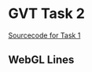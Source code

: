 # GVT Task 2
[Sourcecode for Task 1](https://raw.githubusercontent.com/hendrikp/scratchpad/gh-pages/gvt/gvt2.md)

## WebGL Lines
<canvas id="wgl" width="512" height="512"></canvas>

<script id="wgl_vertex" type="nojs">
attribute vec4 pos;
void main()
{
  gl_Position = pos;
}
</script>

<script id="wgl_fragment" type="nojs">
void main()
{
  gl_FragColor = vec4(0.22, 1, 0.07, 1); // neon
}
</script>

<script>
// resize helper from https://webgl2fundamentals.org/webgl/resources/webgl-utils.js
function resizeCanvasToDisplaySize(canvas, multiplier) {
  multiplier = multiplier || 1;
  const width  = canvas.clientWidth  * multiplier | 0;
  const height = canvas.clientHeight * multiplier | 0;
  if (canvas.width !== width ||  canvas.height !== height) {
      canvas.width  = width;
      canvas.height = height;
      return true;
  }
  return false;
}
  
// Compile shader
var _shaders = [];
function getShader(gl, type, id)
{
  var source = document.getElementById(id).text;
  var shader = gl.createShader(type);
  gl.shaderSource(shader, source);
  gl.compileShader(shader);

  if (!gl.getShaderParameter(shader, gl.COMPILE_STATUS))
  {
    console.log(gl.getShaderInfoLog(shader));
  }
  else
  {
    _shaders.push(shader);
    return shader;
  }
}

// link program
function initProgram(gl)
{
  var program = gl.createProgram();
  
  _shaders.forEach(element => gl.attachShader(program, element));
  
  gl.linkProgram(program);

  if (!gl.getProgramParameter(program, gl.LINK_STATUS))
  {
    console.log(gl.getProgramInfoLog(program));
  }
  else
  {
    return program;
  }
}

// init context
function initContext(id)
{
  var _canvas = document.getElementById(id);
  var gl = _canvas.getContext("webgl", {antialias: true});
  
  if (gl)
  {
    var vs = getShader(gl, gl.VERTEX_SHADER, "wgl_vertex");
    var fs = getShader(gl, gl.FRAGMENT_SHADER, "wgl_fragment");
    
    var program = initProgram(gl);
    
    // prepare canvas
    gl.useProgram(program);
    gl.clearColor(1, 1, 1, 0); // white
    gl.clear(gl.COLOR_BUFFER_BIT);
    resizeCanvasToDisplaySize(gl.canvas);
    gl.viewport(0, 0, gl.canvas.width, gl.canvas.height);
  
    // prepare pos attribute of vertex shader (2D vertex positions)
    var posAttribute = gl.getAttribLocation(program, "pos");

    // prepare data
    var positionBuffer = gl.createBuffer();
    gl.bindBuffer(gl.ARRAY_BUFFER, positionBuffer);
    
    var positions = [ ]; // start
    
    // generate data (spiral)
    var a = 0.02; // space offset
    var b = 0.025; // space angle factor
    var angleScale = 0.3; // angle scale per point
    var rotations = 5; // 5 rotations
    var points = (rotations * 2 * Math.PI) / angleScale;
    for (var i = 0; i < points; ++i)
    {
        var angle = c * i;
        var d = (a + b * angle);
        positions.push( d * Math.cos(angle), d * Math.sin(angle) );
    }

    // store data
    gl.bufferData(gl.ARRAY_BUFFER, new Float32Array(positions), gl.STATIC_DRAW);

    // method to draw
    function performTask()
    {
      gl.bindBuffer(gl.ARRAY_BUFFER, positionBuffer);
      gl.enableVertexAttribArray(posAttribute);
      gl.vertexAttribPointer(posAttribute, 2, gl.FLOAT, false, 0, 0);
      gl.drawArrays(gl.LINE_STRIP, 0, positions.length / 2);
    }
    
    return { performTask: performTask };
  }
}

initContext("wgl").performTask();
</script>
